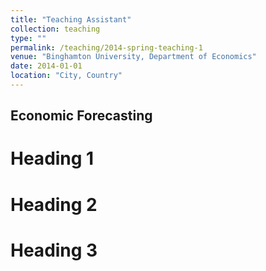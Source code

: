 ```yaml
---
title: "Teaching Assistant"
collection: teaching
type: ""
permalink: /teaching/2014-spring-teaching-1
venue: "Binghamton University, Department of Economics"
date: 2014-01-01
location: "City, Country"
---
```


## Economic Forecasting ##

Heading 1
======

Heading 2
======

Heading 3
======
